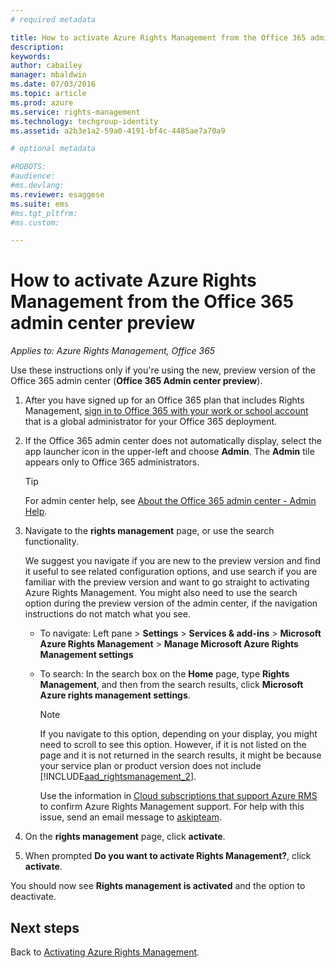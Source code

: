 ```yaml
---
# required metadata

title: How to activate Azure Rights Management from the Office 365 admin center preview | Azure RMS
description:
keywords:
author: cabailey
manager: mbaldwin
ms.date: 07/03/2016
ms.topic: article
ms.prod: azure
ms.service: rights-management
ms.technology: techgroup-identity
ms.assetid: a2b3e1a2-59a0-4191-bf4c-4485ae7a70a9

# optional metadata

#ROBOTS:
#audience:
#ms.devlang:
ms.reviewer: esaggese
ms.suite: ems
#ms.tgt_pltfrm:
#ms.custom:

---
```


# How to activate Azure Rights Management from the Office 365 admin center preview

*Applies to: Azure Rights Management, Office 365*


Use these instructions only if you're using the new, preview version of the Office 365 admin center (**Office 365 Admin center preview**).

1. After you have signed up for an Office 365 plan that includes Rights Management, [sign in to Office 365 with your work or school account](https://portal.office.com/) that is a global administrator for your Office 365 deployment.

2. If the Office 365 admin center does not automatically display, select the app launcher icon in the upper-left and choose **Admin**. The **Admin** tile appears only to Office 365 administrators.

    > [!TIP]
    > For admin center help, see [About the Office 365 admin center - Admin Help](https://support.office.com/article/About-the-Office-365-admin-center-Admin-Help-58537702-d421-4d02-8141-e128e3703547).

3. Navigate to the **rights management** page, or use the search functionality.

    We suggest you navigate if you are new to the preview version and find it useful to see related configuration options, and use search if you are familiar with the preview version and want to go straight to activating Azure Rights Management. You might also need to use the search option during the preview version of the admin center, if the navigation instructions do not match what you see.

    - To navigate: Left pane > **Settings** > **Services & add-ins** > **Microsoft Azure Rights Management** > **Manage Microsoft Azure Rights Management settings**

    - To search: In the search box on the **Home** page, type **Rights Management**, and then from the search results, click **Microsoft Azure rights management settings**.

        > [!NOTE]
        >If you navigate to this option, depending on your display, you might need to scroll to see this option. However, if it is not listed on the page and it is not returned in the search results, it might be because your service plan or product version does not include [!INCLUDE[aad_rightsmanagement_2](../includes/aad_rightsmanagement_2_md.md)].
        >
        >Use the information in [Cloud subscriptions that support Azure RMS](../get-started/requirements-subscriptions.md) to confirm Azure Rights Management support. For help with this issue, send an email message to [askipteam](mailto:askipteam?subject=I%20cannot%20activate%20RMS).

4. On the **rights management** page, click **activate**.

5. When prompted **Do you want to activate Rights Management?**, click **activate**.

You should now see **Rights management is activated** and the option to deactivate.


## Next steps
Back to [Activating Azure Rights Management](activate-service.md).

